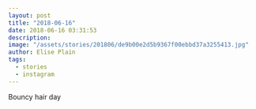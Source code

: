 ```yaml
---
layout: post
title: "2018-06-16"
date: 2018-06-16 03:31:53
description: 
image: "/assets/stories/201806/de9b00e2d5b9367f00ebbd37a3255413.jpg"
author: Elise Plain
tags: 
  - stories
  - instagram
---
```


Bouncy hair day
<p></p>

